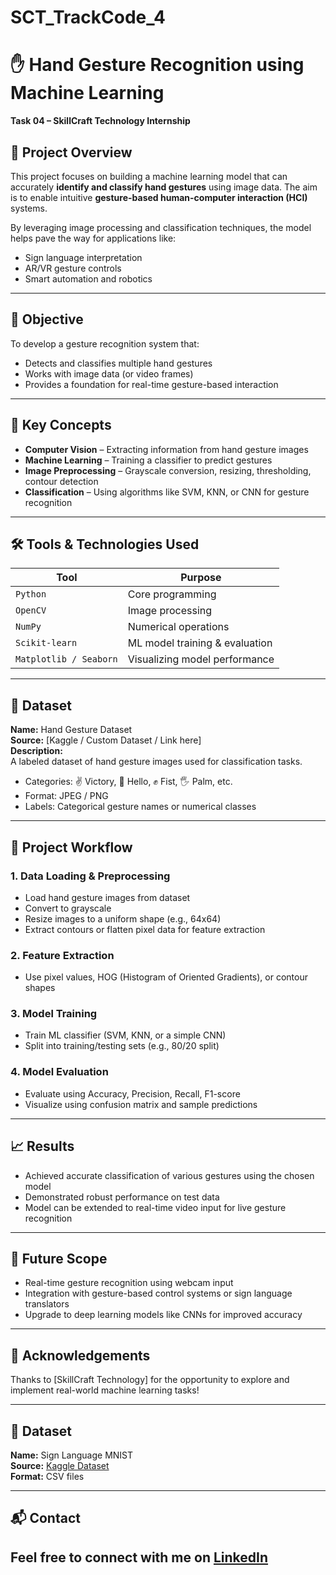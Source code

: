 # SCT_TrackCode_4
# ✋ Hand Gesture Recognition using Machine Learning  
**Task 04 – SkillCraft Technology Internship**

## 📌 Project Overview
This project focuses on building a machine learning model that can accurately **identify and classify hand gestures** using image data. The aim is to enable intuitive **gesture-based human-computer interaction (HCI)** systems.

By leveraging image processing and classification techniques, the model helps pave the way for applications like:
- Sign language interpretation
- AR/VR gesture controls
- Smart automation and robotics

---

## 🎯 Objective
To develop a gesture recognition system that:
- Detects and classifies multiple hand gestures
- Works with image data (or video frames)
- Provides a foundation for real-time gesture-based interaction

---

## 🧠 Key Concepts
- **Computer Vision** – Extracting information from hand gesture images
- **Machine Learning** – Training a classifier to predict gestures
- **Image Preprocessing** – Grayscale conversion, resizing, thresholding, contour detection
- **Classification** – Using algorithms like SVM, KNN, or CNN for gesture recognition

---

## 🛠️ Tools & Technologies Used
| Tool | Purpose |
|------|---------|
| `Python` | Core programming |
| `OpenCV` | Image processing |
| `NumPy` | Numerical operations |
| `Scikit-learn` | ML model training & evaluation |
| `Matplotlib / Seaborn` | Visualizing model performance |

---

## 📂 Dataset
**Name:** Hand Gesture Dataset  
**Source:** [Kaggle / Custom Dataset / Link here]  
**Description:**  
A labeled dataset of hand gesture images used for classification tasks.

- Categories: ✌️ Victory, 👋 Hello, ✊ Fist, 🖐️ Palm, etc.  
- Format: JPEG / PNG  
- Labels: Categorical gesture names or numerical classes

---

## 🔄 Project Workflow

### 1. Data Loading & Preprocessing
- Load hand gesture images from dataset
- Convert to grayscale
- Resize images to a uniform shape (e.g., 64x64)
- Extract contours or flatten pixel data for feature extraction

### 2. Feature Extraction
- Use pixel values, HOG (Histogram of Oriented Gradients), or contour shapes

### 3. Model Training
- Train ML classifier (SVM, KNN, or a simple CNN)
- Split into training/testing sets (e.g., 80/20 split)

### 4. Model Evaluation
- Evaluate using Accuracy, Precision, Recall, F1-score
- Visualize using confusion matrix and sample predictions

---

## 📈 Results
- Achieved accurate classification of various gestures using the chosen model
- Demonstrated robust performance on test data
- Model can be extended to real-time video input for live gesture recognition

---

## 🚀 Future Scope
- Real-time gesture recognition using webcam input
- Integration with gesture-based control systems or sign language translators
- Upgrade to deep learning models like CNNs for improved accuracy

---

## 🙌 Acknowledgements
Thanks to [SkillCraft Technology] for the opportunity to explore and implement real-world machine learning tasks!

---


## 📂 Dataset
**Name:** Sign Language MNIST  
**Source:** [Kaggle Dataset](https://www.kaggle.com/datasets/datamunge/sign-language-mnist)  
**Format:** CSV files

---


## 📬 Contact
Feel free to connect with me on [LinkedIn](https://www.linkedin.com/in/javajigagansai)  
---
